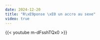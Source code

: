```yaml
---
date: 2024-12-20
title: "R\xE9ponse \xE0 un accro au sexe"
video: true
---
```



{{< youtube m-dFsshTQx0 >}}
